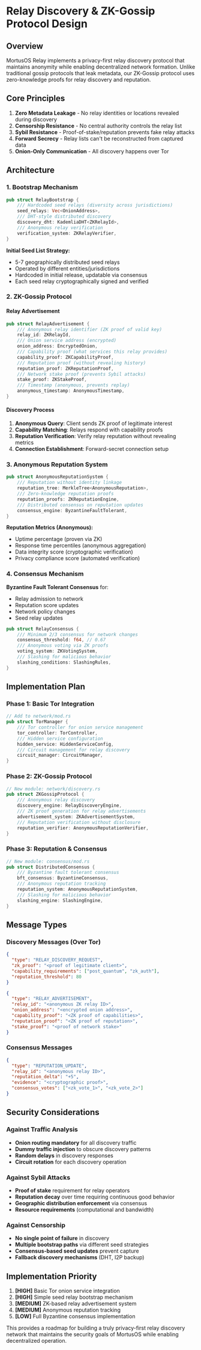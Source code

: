 # Relay Discovery & ZK-Gossip Protocol Design

## Overview

MortusOS Relay implements a privacy-first relay discovery protocol that maintains anonymity while enabling decentralized network formation. Unlike traditional gossip protocols that leak metadata, our ZK-Gossip protocol uses zero-knowledge proofs for relay discovery and reputation.

## Core Principles

1. **Zero Metadata Leakage** - No relay identities or locations revealed during discovery
2. **Censorship Resistance** - No central authority controls the relay list
3. **Sybil Resistance** - Proof-of-stake/reputation prevents fake relay attacks
4. **Forward Secrecy** - Relay lists can't be reconstructed from captured data
5. **Onion-Only Communication** - All discovery happens over Tor

## Architecture

### 1. Bootstrap Mechanism

```rust
pub struct RelayBootstrap {
    /// Hardcoded seed relays (diversity across jurisdictions)
    seed_relays: Vec<OnionAddress>,
    /// DHT-style distributed discovery
    discovery_dht: KademliaDHT<ZKRelayId>,
    /// Anonymous relay verification
    verification_system: ZKRelayVerifier,
}
```

**Initial Seed List Strategy:**
- 5-7 geographically distributed seed relays
- Operated by different entities/jurisdictions
- Hardcoded in initial release, updatable via consensus
- Each seed relay cryptographically signed and verified

### 2. ZK-Gossip Protocol

#### Relay Advertisement
```rust
pub struct RelayAdvertisement {
    /// Anonymous relay identifier (ZK proof of valid key)
    relay_id: ZKRelayId,
    /// Onion service address (encrypted)
    onion_address: EncryptedOnion,
    /// Capability proof (what services this relay provides)
    capability_proof: ZKCapabilityProof,
    /// Reputation proof (without revealing history)
    reputation_proof: ZKReputationProof,
    /// Network stake proof (prevents Sybil attacks)
    stake_proof: ZKStakeProof,
    /// Timestamp (anonymous, prevents replay)
    anonymous_timestamp: AnonymousTimestamp,
}
```

#### Discovery Process
1. **Anonymous Query**: Client sends ZK proof of legitimate interest
2. **Capability Matching**: Relays respond with capability proofs
3. **Reputation Verification**: Verify relay reputation without revealing metrics
4. **Connection Establishment**: Forward-secret connection setup

### 3. Anonymous Reputation System

```rust
pub struct AnonymousReputationSystem {
    /// Reputation without identity linkage
    reputation_tree: MerkleTree<AnonymousReputation>,
    /// Zero-knowledge reputation proofs
    reputation_proofs: ZKReputationEngine,
    /// Distributed consensus on reputation updates
    consensus_engine: ByzantineFaultTolerant,
}
```

**Reputation Metrics (Anonymous):**
- Uptime percentage (proven via ZK)
- Response time percentiles (anonymous aggregation)
- Data integrity score (cryptographic verification)
- Privacy compliance score (automated verification)

### 4. Consensus Mechanism

**Byzantine Fault Tolerant Consensus** for:
- Relay admission to network
- Reputation score updates
- Network policy changes
- Seed relay updates

```rust
pub struct RelayConsensus {
    /// Minimum 2/3 consensus for network changes
    consensus_threshold: f64, // 0.67
    /// Anonymous voting via ZK proofs
    voting_system: ZKVotingSystem,
    /// Slashing for malicious behavior
    slashing_conditions: SlashingRules,
}
```

## Implementation Plan

### Phase 1: Basic Tor Integration
```rust
// Add to network/mod.rs
pub struct TorManager {
    /// Tor controller for onion service management
    tor_controller: TorController,
    /// Hidden service configuration
    hidden_service: HiddenServiceConfig,
    /// Circuit management for relay discovery
    circuit_manager: CircuitManager,
}
```

### Phase 2: ZK-Gossip Protocol
```rust
// New module: network/discovery.rs
pub struct ZKGossipProtocol {
    /// Anonymous relay discovery
    discovery_engine: RelayDiscoveryEngine,
    /// ZK proof generation for relay advertisements
    advertisement_system: ZKAdvertisementSystem,
    /// Reputation verification without disclosure
    reputation_verifier: AnonymousReputationVerifier,
}
```

### Phase 3: Reputation & Consensus
```rust
// New module: consensus/mod.rs
pub struct DistributedConsensus {
    /// Byzantine fault tolerant consensus
    bft_consensus: ByzantineConsensus,
    /// Anonymous reputation tracking
    reputation_system: AnonymousReputationSystem,
    /// Slashing for malicious behavior
    slashing_engine: SlashingEngine,
}
```

## Message Types

### Discovery Messages (Over Tor)
```json
{
  "type": "RELAY_DISCOVERY_REQUEST",
  "zk_proof": "<proof of legitimate client>",
  "capability_requirements": ["post_quantum", "zk_auth"],
  "reputation_threshold": 80
}

{
  "type": "RELAY_ADVERTISEMENT",
  "relay_id": "<anonymous ZK relay ID>",
  "onion_address": "<encrypted onion address>",
  "capability_proof": "<ZK proof of capabilities>",
  "reputation_proof": "<ZK proof of reputation>",
  "stake_proof": "<proof of network stake>"
}
```

### Consensus Messages
```json
{
  "type": "REPUTATION_UPDATE",
  "relay_id": "<anonymous relay ID>",
  "reputation_delta": "+5",
  "evidence": "<cryptographic proof>",
  "consensus_votes": ["<zk_vote_1>", "<zk_vote_2>"]
}
```

## Security Considerations

### Against Traffic Analysis
- **Onion routing mandatory** for all discovery traffic
- **Dummy traffic injection** to obscure discovery patterns
- **Random delays** in discovery responses
- **Circuit rotation** for each discovery operation

### Against Sybil Attacks
- **Proof of stake** requirement for relay operators
- **Reputation decay** over time requiring continuous good behavior
- **Geographic distribution enforcement** via consensus
- **Resource requirements** (computational and bandwidth)

### Against Censorship
- **No single point of failure** in discovery
- **Multiple bootstrap paths** via different seed strategies
- **Consensus-based seed updates** prevent capture
- **Fallback discovery mechanisms** (DHT, I2P backup)

## Implementation Priority

1. **[HIGH]** Basic Tor onion service integration
2. **[HIGH]** Simple seed relay bootstrap mechanism  
3. **[MEDIUM]** ZK-based relay advertisement system
4. **[MEDIUM]** Anonymous reputation tracking
5. **[LOW]** Full Byzantine consensus implementation

This provides a roadmap for building a truly privacy-first relay discovery network that maintains the security goals of MortusOS while enabling decentralized operation.